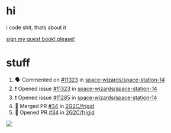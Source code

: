 # hi
i code shit, thats about it

[sign my guest book! please!](https://github.com/Just-a-Unity-Dev/Just-a-Unity-Dev/issues/new?&body=Sign%20my%20guest%20book%20by%20placing%20your%20name%20in%20the%20title,%20how%27d%20you%20get%20to%20this%20page%20and%20why?%20Don%27t%20forget%20you%20have%20an%20entire%20notebook%20in%20your%20hands!)


# stuff
<!--START_SECTION:activity-->
1. 🗣 Commented on [#11323](https://github.com/space-wizards/space-station-14/issues/11323) in [space-wizards/space-station-14](https://github.com/space-wizards/space-station-14)
2. ❗️ Opened issue [#11323](https://github.com/space-wizards/space-station-14/issues/11323) in [space-wizards/space-station-14](https://github.com/space-wizards/space-station-14)
3. ❗️ Opened issue [#11285](https://github.com/space-wizards/space-station-14/issues/11285) in [space-wizards/space-station-14](https://github.com/space-wizards/space-station-14)
4. 🎉 Merged PR [#34](https://github.com/2G2C/frigid/pull/34) in [2G2C/frigid](https://github.com/2G2C/frigid)
5. 💪 Opened PR [#34](https://github.com/2G2C/frigid/pull/34) in [2G2C/frigid](https://github.com/2G2C/frigid)
<!--END_SECTION:activity-->

![](https://github-profile-summary-cards.vercel.app/api/cards/profile-details?username=Just-a-Unity-Dev&theme=solarized_dark)
